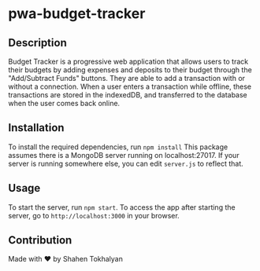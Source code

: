 # pwa-budget-tracker

## Description
Budget Tracker is a progressive web application that allows users to track their budgets by adding expenses and deposits to their budget through the "Add/Subtract Funds" buttons. They are able to add a transaction with or without a connection. When a user enters a transaction while offline, these transactions are stored in the indexedDB, and transferred to the database when the user comes back online.

## Installation
To install the required dependencies, run ```npm install```
This package assumes there is a MongoDB server running on localhost:27017. If your server is running somewhere else, you can edit ```server.js``` to reflect that.

## Usage
To start the server, run ```npm start```. To access the app after starting the server, go to ```http://localhost:3000``` in your browser.

## Contribution
Made with ❤️ by Shahen Tokhalyan